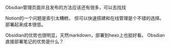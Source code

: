 Obsdian管理页面并且发布的方法应该还有很多，可以去找找

Notion的一个问题是索引太糟糕，
但可以快速搭建和在线管理是个不错的选择。
部署起来成本很低。

Obsidian的优势也很明显，天然markdown，部署到hexo上也挺好看。
Obsdian直接部署笔记的优势是什么？

